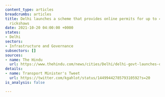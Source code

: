 ```yaml
---
content_type: articles
breadcrumbs: articles
title: Delhi launches a scheme that provides online permits for up to 4,261 electric
  rickshaws
date: 2021-10-20 04:00:00 +0000
states:
- Delhi
sectors:
- Infrastructure and Governance
subsectors: []
sources:
- name: The Hindu
  url: https://www.thehindu.com/news/cities/Delhi/delhi-govt-launches-online-registration-for-e-auto-permits-with-33-reservation-for-women/article37050435.ece
details:
- name: Transport Minister's Tweet
  url: https://twitter.com/kgahlot/status/1449944278579310592?s=20
is_analysis: false

---
```

